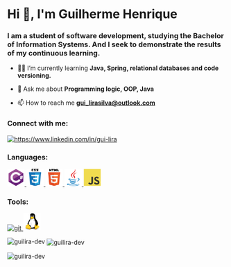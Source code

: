 <h1 align="left">Hi 👋, I'm Guilherme Henrique</h1>
<h3 align="left">I am a student of software development, studying the Bachelor of Information Systems. And I seek to
    demonstrate the results of my continuous learning.</h3>

- :man_technologist: I’m currently learning **Java, Spring, relational databases and code versioning.**

- 💬 Ask me about **Programming logic, OOP, Java**

- 📫 How to reach me **gui_lirasilva@outlook.com**

<h3 align="left">Connect with me:</h3>
<p align="left">
    <a href="https://www.linkedin.com/in/gui-lira" target="blank"><img align="center"
            src="https://img.shields.io/badge/LinkedIn-0077B5?style=for-the-badge&logo=linkedin&logoColor=white"
            alt="https://www.linkedin.com/in/gui-lira" height="30" width="110" /></a>
</p>

<h3 align="left">Languages:</h3>
<p align="left">
    <a href="https://www.w3schools.com/cs/" target="_blank"> <img
            src="https://raw.githubusercontent.com/devicons/devicon/master/icons/csharp/csharp-original.svg"
            alt="csharp" width="40" height="40" /> </a>
    <a href="https://www.w3schools.com/css/" target="_blank"> <img
            src="https://raw.githubusercontent.com/devicons/devicon/master/icons/css3/css3-original-wordmark.svg"
            alt="css3" width="40" height="40" /> </a>
    <a href="https://www.w3.org/html/" target="_blank"> <img
            src="https://raw.githubusercontent.com/devicons/devicon/master/icons/html5/html5-original-wordmark.svg"
            alt="html5" width="40" height="40" /> </a>
    <a href="https://www.java.com" target="_blank"> <img
            src="https://raw.githubusercontent.com/devicons/devicon/master/icons/java/java-original.svg" alt="java"
            width="40" height="40" /> </a>
    <a href="https://developer.mozilla.org/en-US/docs/Web/JavaScript" target="_blank"> <img
            src="https://raw.githubusercontent.com/devicons/devicon/master/icons/javascript/javascript-original.svg"
            alt="javascript" width="40" height="40" /> </a>
</p>

<h3 align="left">Tools:</h3>
<p align="left">
    <a href="https://git-scm.com/" target="_blank"> <img
            src="https://www.vectorlogo.zone/logos/git-scm/git-scm-icon.svg" alt="git" width="40" height="40" /> </a>
    <a href="https://www.linux.org/" target="_blank"> <img
            src="https://raw.githubusercontent.com/devicons/devicon/master/icons/linux/linux-original.svg" alt="linux"
            width="40" height="40" /> </a>
</p>

<p><img align="left"
        src="https://github-readme-stats.vercel.app/api/top-langs?username=guilira-dev&show_icons=true&locale=en&layout=compact&theme="
        alt="guilira-dev" /></p>

<p>&nbsp;<img align="center"
        src="https://github-readme-stats.vercel.app/api?username=guilira-dev&show_icons=true&theme=&locale=en"
        alt="guilira-dev" /></p>

<p><img align="center" src="https://github-readme-streak-stats.herokuapp.com/?user=guilira-dev&theme="
        alt="guilira-dev" /></p>
